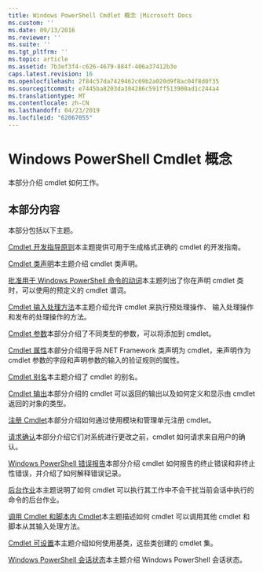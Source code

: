 ```yaml
---
title: Windows PowerShell Cmdlet 概念 |Microsoft Docs
ms.custom: ''
ms.date: 09/13/2016
ms.reviewer: ''
ms.suite: ''
ms.tgt_pltfrm: ''
ms.topic: article
ms.assetid: 7b3ef3f4-c626-4679-884f-406a37412b3e
caps.latest.revision: 16
ms.openlocfilehash: 2f84c57da7429462c69b2a020d9f8ac04f8d0f35
ms.sourcegitcommit: e7445ba8203da304286c591ff513900ad1c244a4
ms.translationtype: MT
ms.contentlocale: zh-CN
ms.lasthandoff: 04/23/2019
ms.locfileid: "62067055"
---
```

# <a name="windows-powershell-cmdlet-concepts"></a>Windows PowerShell Cmdlet 概念

本部分介绍 cmdlet 如何工作。

## <a name="in-this-section"></a>本部分内容

本部分包括以下主题。

[Cmdlet 开发指导原则](./cmdlet-development-guidelines.md)本主题提供可用于生成格式正确的 cmdlet 的开发指南。

[Cmdlet 类声明](./cmdlet-class-declaration.md)本主题介绍 cmdlet 类声明。

[批准用于 Windows PowerShell 命令的动词](./approved-verbs-for-windows-powershell-commands.md)本主题列出了你在声明 cmdlet 类时，可以使用的预定义的 cmdlet 谓词。

[Cmdlet 输入处理方法](./cmdlet-input-processing-methods.md)本主题介绍允许 cmdlet 来执行预处理操作、 输入处理操作和发布的处理操作的方法。

[Cmdlet 参数](./cmdlet-parameters.md)本部分介绍了不同类型的参数，可以将添加到 cmdlet。

[Cmdlet 属性](./cmdlet-attributes.md)本部分介绍用于将.NET Framework 类声明为 cmdlet，来声明作为 cmdlet 参数的字段和声明参数的输入的验证规则的属性。

[Cmdlet 别名](./cmdlet-aliases.md)本主题介绍了 cmdlet 的别名。

[Cmdlet 输出](./cmdlet-output.md)本部分介绍的 cmdlet 可以返回的输出以及如何定义和显示由 cmdlet 返回的对象的类型。

[注册 Cmdlet](./modules-and-snap-ins.md)本部分介绍如何通过使用模块和管理单元注册 cmdlet。

[请求确认](./requesting-confirmation-from-cmdlets.md)本部分介绍它们对系统进行更改之前，cmdlet 如何请求来自用户的确认。

[Windows PowerShell 错误报告](./error-reporting-concepts.md)本部分介绍 cmdlet 如何报告的终止错误和非终止性错误，并介绍了如何解释错误记录。

[后台作业](./background-jobs.md)本主题说明了如何 cmdlet 可以执行其工作中不会干扰当前会话中执行的命令的后台作业。

[调用 Cmdlet 和脚本内 Cmdlet](./invoking-cmdlets-and-scripts-within-a-cmdlet.md)本主题描述如何 cmdlet 可以调用其他 cmdlet 和脚本从其输入处理方法。

[Cmdlet 可设置](./cmdlet-sets.md)本主题介绍如何使用基类，这些类创建的 cmdlet 集。

[Windows PowerShell 会话状态](./windows-powershell-session-state.md)本主题介绍 Windows PowerShell 会话状态。
